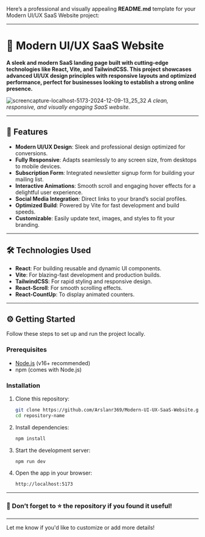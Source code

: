 Here’s a professional and visually appealing **README.md** template for your Modern UI/UX SaaS Website project:

---

# 🌟 Modern UI/UX SaaS Website

**A sleek and modern SaaS landing page built with cutting-edge technologies like React, Vite, and TailwindCSS. This project showcases advanced UI/UX design principles with responsive layouts and optimized performance, perfect for businesses looking to establish a strong online presence.**

![screencapture-localhost-5173-2024-12-09-13_25_32](https://github.com/user-attachments/assets/286a994c-1393-4d51-82d1-19c5953de358)
*A clean, responsive, and visually engaging SaaS website.*

---

## 🚀 Features

- **Modern UI/UX Design**: Sleek and professional design optimized for conversions.  
- **Fully Responsive**: Adapts seamlessly to any screen size, from desktops to mobile devices.  
- **Subscription Form**: Integrated newsletter signup form for building your mailing list.  
- **Interactive Animations**: Smooth scroll and engaging hover effects for a delightful user experience.  
- **Social Media Integration**: Direct links to your brand’s social profiles.  
- **Optimized Build**: Powered by Vite for fast development and build speeds.  
- **Customizable**: Easily update text, images, and styles to fit your branding.  

---

## 🛠️ Technologies Used

- **React**: For building reusable and dynamic UI components.  
- **Vite**: For blazing-fast development and production builds.  
- **TailwindCSS**: For rapid styling and responsive design.  
- **React-Scroll**: For smooth scrolling effects.  
- **React-CountUp**: To display animated counters.  

---

## ⚙️ Getting Started

Follow these steps to set up and run the project locally.

### Prerequisites

- [Node.js](https://nodejs.org/) (v16+ recommended)
- npm (comes with Node.js)

### Installation

1. Clone this repository:
   ```bash
   git clone https://github.com/Arslanr369/Modern-UI-UX-SaaS-Website.git
   cd repository-name
   ```

2. Install dependencies:
   ```bash
   npm install
   ```

3. Start the development server:
   ```bash
   npm run dev
   ```

4. Open the app in your browser:
   ```bash
   http://localhost:5173
   ```

---

### 📢 Don’t forget to ⭐ the repository if you found it useful!

---

Let me know if you'd like to customize or add more details!
